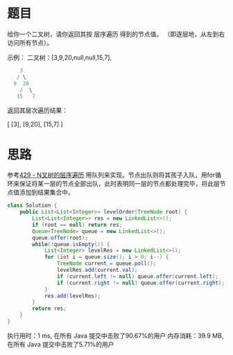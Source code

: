 # 题目
给你一个二叉树，请你返回其按 层序遍历 得到的节点值。 （即逐层地，从左到右访问所有节点）。

示例：
二叉树：[3,9,20,null,null,15,7],

```java
    3
   / \
  9  20
    /  \
   15   7
```
返回其层次遍历结果：

[
  [3],
  [9,20],
  [15,7]
]

# 思路
参考[429 - N叉树的层序遍历](https://github.com/MagicalPiggy/leetcode/blob/master/Medium/Tree/429%20-%20N-ary%20Tree%20Level%20Order%20Traversal.md)
用队列来实现。节点出队则将其孩子入队，用for循环来保证将某一层的节点全部出队，此时表明同一层的节点都处理完毕，将此层节点值添加到结果集合中。

```java
class Solution {
    public List<List<Integer>> levelOrder(TreeNode root) {
        List<List<Integer>> res = new LinkedList<>();
        if (root == null) return res;
        Queue<TreeNode> queue = new LinkedList<>();
        queue.offer(root);
        while(!queue.isEmpty()) {
        	List<Integer> levelRes = new LinkedList<>();
        	for (int i = queue.size(); i > 0; i--) {
        		TreeNode current = queue.poll();
        		levelRes.add(current.val);
        		if (current.left != null) queue.offer(current.left);
        		if (current.right != null) queue.offer(current.right);
        	}
        	res.add(levelRes);
        }
        return res;
    }
}
```
执行用时：1 ms, 在所有 Java 提交中击败了90.67%的用户
内存消耗：39.9 MB, 在所有 Java 提交中击败了5.71%的用户